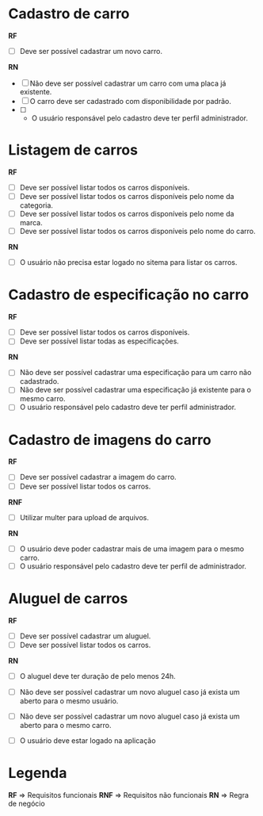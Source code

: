 
# Cadastro de carro

  **RF**
  - [ ] Deve ser possível cadastrar um novo carro.

  **RN**
  - [ ] Não deve ser possível cadastrar um carro com uma placa já existente.
  - [ ] O carro deve ser cadastrado com disponibilidade por padrão.
  - [ ] * O usuário responsável pelo cadastro deve ter perfil administrador.

# Listagem de carros

  **RF**
  - [ ] Deve ser possível listar todos os carros disponíveis.
  - [ ] Deve ser possível listar todos os carros disponíveis pelo nome da categoria.
  - [ ] Deve ser possível listar todos os carros disponíveis pelo nome da marca.
  - [ ] Deve ser possível listar todos os carros disponíveis pelo nome do carro.

  **RN**
  - [ ] O usuário não precisa estar logado no sitema para listar os carros.

# Cadastro de especificação no carro

  **RF**
  - [ ] Deve ser possível listar todos os carros disponíveis.
  - [ ] Deve ser possível listar todas as especificações.

  **RN**
  - [ ] Não deve ser possível cadastrar uma especificação para um carro não cadastrado.
  - [ ] Não deve ser possível cadastrar uma especificação já existente para o mesmo carro.
  - [ ] O usuário responsável pelo cadastro deve ter perfil administrador.

# Cadastro de imagens do carro

  **RF**
  - [ ] Deve ser possível cadastrar a imagem do carro.
  - [ ] Deve ser possível listar todos os carros.

  **RNF**
  - [ ] Utilizar multer para upload de arquivos.

  **RN**
  - [ ] O usuário deve poder cadastrar mais de uma imagem para o mesmo carro.
  - [ ] O usuário responsável pelo cadastro deve ter perfil de administrador.

# Aluguel de carros

  **RF**
  - [ ] Deve ser possível cadastrar um aluguel.
  - [ ] Deve ser possível listar todos os carros.

  **RN**
  - [ ] O aluguel deve ter duração de pelo menos 24h.
  - [ ] Não deve ser possível cadastrar um novo aluguel caso já exista um aberto para o mesmo usuário.
  - [ ] Não deve ser possível cadastrar um novo aluguel caso já exista um aberto para o mesmo carro.
  - [ ] O usuário deve estar logado na aplicação


# Legenda
  **RF** => Requisitos funcionais
  **RNF** => Requisitos não funcionais
  **RN** => Regra de negócio